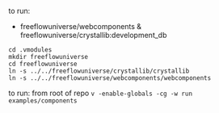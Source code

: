 to run:

- freeflowuniverse/webcomponents & freeflowuniverse/crystallib:development_db

```
cd .vmodules
mkdir freeflowuniverse
cd freeflowuniverse
ln -s ../../freeflowuniverse/crystallib/crystallib
ln -s ../../freeflowuniverse/webcomponents/webcomponents
```

to run:
from root of repo
`v -enable-globals -cg -w run examples/components`
